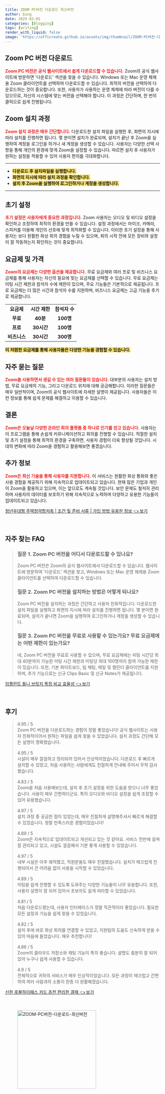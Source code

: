 ```yaml
---
title: ZOOM PC버전 다운로드 최신버전
author: bing
date: 2025-02-01
categories: [Blogging]
tags: [writing]
render_with_liquid: false
image: 'https://afficreate.github.io/assets/img/thumbnail/ZOOM-PC버전-다운로드-최신버전.webp'
---
```



<h2 id='Zoom PC 버전 다운로드'>Zoom PC 버전 다운로드</h2>

<p><b><span style="color: #ee2323;">Zoom PC 버전은 공식 웹사이트에서 쉽게 다운로드할 수 있습니다.</span></b> Zoom의 공식 웹사이트에 방문하면 '다운로드' 섹션을 찾을 수 있습니다. Windows 또는 Mac 운영 체제용 Zoom 클라이언트를 선택하여 다운로드할 수 있습니다. 최적의 버전을 선택하여 다운로드하는 것이 중요합니다. 또한, 사용자가 사용하는 운영 체제에 따라 버전이 다를 수 있으므로, 자신의 시스템에 맞는 버전을 선택해야 합니다. 이 과정은 간단하며, 한 번의 클릭으로 쉽게 진행됩니다.</p>

<h2 id='Zoom 설치 과정'>Zoom 설치 과정</h2>

<p><b><span style="color: #ee2323;">Zoom 설치 과정은 매우 간단합니다.</span></b> 다운로드한 설치 파일을 실행한 후, 화면의 지시에 따라 설치를 진행하면 됩니다. 몇 분이면 설치가 완료되며, 설치가 끝난 후 Zoom을 실행하여 계정을 로그인을 하거나 새 계정을 생성할 수 있습니다. 사용자는 다양한 선택 사항을 통해 개인의 환경에 맞게 Zoom을 설정할 수 있습니다. 따르면 설치 후 사용자가 원하는 설정을 적용할 수 있어 사용자 편의를 극대화합니다.</p>

<hr />

<ul>
    <li><b><span style="background-color: #ffe066;">다운로드 후 설치파일을 실행합니다.</span></b></li>
    <li><b><span style="background-color: #ffe066;">화면의 지시에 따라 설치 과정을 확인합니다.</span></b></li>
    <li><b><span style="background-color: #ffe066;">설치 후 Zoom을 실행하여 로그인하거나 계정을 생성합니다.</span></b></li>
</ul>

<hr />

<h2 id='초기 설정'>초기 설정</h2>

<p><b><span style="color: #ee2323;">초기 설정은 사용자에게 중요한 과정입니다.</span></b> Zoom 사용자는 오디오 및 비디오 설정을 확인하고 조정하여 최적의 환경을 만들 수 있습니다. 설정 과정에서는 마이크, 카메라, 스피커를 이용해 개인의 선호에 맞게 최적화할 수 있습니다. 이러한 초기 설정을 통해 사용자는 보다 원활한 화상 회의 경험을 누릴 수 있으며, 회의 시작 전에 모든 장비와 설정이 잘 작동하는지 확인하는 것이 중요합니다.</p>

<h2 id='요금제 및 가격'>요금제 및 가격</h2>

<p><b><span style="color: #ee2323;">Zoom의 요금제는 다양한 옵션을 제공합니다.</span></b> 무료 요금제와 여러 프로 및 비즈니스 요금제를 통해 사용자는 자신의 필요에 맞는 요금제를 선택할 수 있습니다. 무료 요금제는 미팅 시간 제한과 참석자 수에 제한이 있으며, 주요 기능들은 기본적으로 제공됩니다. 프로 요금제는 더 많은 시간과 참석자 수를 지원하며, 비즈니스 요금제는 고급 기능을 추가로 제공합니다.</p>

<table>
    <tr>
        <td style="text-align: center; height: 17px;"><b>요금제</b></td>
        <td style="text-align: center; height: 17px;"><b>시간 제한</b></td>
        <td style="text-align: center; height: 17px;"><b>참석자 수</b></td>
    </tr>
    <tr>
        <td style="text-align: center; height: 17px;"><b>무료</b></td>
        <td style="text-align: center; height: 17px;"><b>40분</b></td>
        <td style="text-align: center; height: 17px;"><b>100명</b></td>
    </tr>
    <tr>
        <td style="text-align: center; height: 17px;"><b>프로</b></td>
        <td style="text-align: center; height: 17px;"><b>30시간</b></td>
        <td style="text-align: center; height: 17px;"><b>100명</b></td>
    </tr>
    <tr>
        <td style="text-align: center; height: 17px;"><b>비즈니스</b></td>
        <td style="text-align: center; height: 17px;"><b>30시간</b></td>
        <td style="text-align: center; height: 17px;"><b>300명</b></td>
    </tr>
</table>

<p><b><span style="background-color: #ffe066;">이 저렴한 요금제를 통해 사용자들은 다양한 기능을 경험할 수 있습니다.</span></b></p>

<h2 id='자주 묻는 질문'>자주 묻는 질문</h2>

<p><b><span style="color: #ee2323;">Zoom을 사용하면서 생길 수 있는 여러 질문들이 있습니다.</span></b> 대부분의 사용자는 설치 방법, 무료 요금제의 기능, 그리고 다운로드 위치에 대해 궁금해합니다. 이러한 질문들은 매우 일반적이며, Zoom의 공식 웹사이트에 자세한 설명이 제공됩니다. 사용자들은 이런 정보를 통해 쉽게 문제를 해결하고 이용할 수 있습니다.</p>

<h2 id='결론'>결론</h2>

<p><b><span style="color: #ee2323;">Zoom은 오늘날 다양한 온라인 회의 플랫폼 중 하나로 인기를 얻고 있습니다.</span></b> 사용자는 이 프로그램을 통해 손쉽게 커뮤니케이션하고 회의를 진행할 수 있습니다. 적절한 설치 및 초기 설정을 통해 최적의 환경을 구축하면, 사용자 경험이 더욱 향상될 것입니다. 시대의 변화에 따라 Zoom을 경험하고 활용해보면 좋겠습니다.</p>

<h2 id='추가 정보'>추가 정보</h2>

<p><b><span style="color: #ee2323;">Zoom은 최신 기술을 통해 사용자를 지원합니다.</span></b> 이 서비스는 원활한 화상 통화와 좋은 사용 경험을 제공하기 위해 지속적으로 업데이트되고 있습니다. 현재 많은 기업과 개인이 Zoom을 활용하고 있으며, 이는 앞으로도 계속될 것입니다. 보안 문제도 철저히 관리하며 사용자의 데이터를 보호하기 위해 지속적으로 노력하며 다양하고 유용한 기능들이 업데이트되고 있습니다.</p>


<p><a class="click-button" title="청년우대형 주택청약합저축 | 조건 및 준비 서류 | 가입 방법 유용한 정보" href="https://afficreate.github.io/posts/%EC%B2%AD%EB%85%84%EC%9A%B0%EB%8C%80%ED%98%95-%EC%A3%BC%ED%83%9D%EC%B2%AD%EC%95%BD%ED%95%A9%EC%A0%80%EC%B6%95-%EC%A1%B0%EA%B1%B4-%EB%B0%8F-%EC%A4%80%EB%B9%84-%EC%84%9C%EB%A5%98-%EA%B0%80%EC%9E%85-%EB%B0%A9%EB%B2%95-%EC%9C%A0%EC%9A%A9%ED%95%9C-%EC%A0%95%EB%B3%B4/" rel="dofollow">청년우대형 주택청약합저축 | 조건 및 준비 서류 | 가입 방법 유용한 정보 👈 보기</a></p><br>
<h2 id='자주_찾는_FAQ'>자주 찾는 FAQ</h2>
<div itemscope="" itemtype="https://schema.org/FAQPage"> 
<blockquote> 
<div itemscope="" itemprop="mainEntity" itemtype="https://schema.org/Question"> 
<h3 itemprop="name">질문 1. Zoom PC 버전을 어디서 다운로드할 수 있나요?</h3> 
<div itemscope="" itemprop="acceptedAnswer" itemtype="https://schema.org/Answer"> 
<span itemprop="text"> 
<p>Zoom PC 버전은 Zoom의 공식 웹사이트에서 다운로드할 수 있습니다. 웹사이트에 방문하여 '다운로드' 섹션을 찾고, Windows 또는 Mac 운영 체제용 Zoom 클라이언트를 선택하여 다운로드할 수 있습니다.</p> 
</span> 
</div> 
</div> 

<div itemscope="" itemprop="mainEntity" itemtype="https://schema.org/Question"> 
<h3 itemprop="name">질문 2. Zoom PC 버전을 설치하는 방법은 어떻게 되나요?</h3> 
<div itemscope="" itemprop="acceptedAnswer" itemtype="https://schema.org/Answer"> 
<span itemprop="text"> 
<p>Zoom PC 버전을 설치하는 과정은 간단하고 사용자 친화적입니다. 다운로드한 설치 파일을 실행하고 화면의 지시에 따라 설치를 진행하면 됩니다. 몇 분이면 완료되며, 설치가 끝나면 Zoom을 실행하여 로그인하거나 계정을 생성할 수 있습니다.</p> 
</span> 
</div> 
</div> 

<div itemscope="" itemprop="mainEntity" itemtype="https://schema.org/Question"> 
<h3 itemprop="name">질문 3. Zoom PC 버전을 무료로 사용할 수 있는가요? 무료 요금제에는 어떤 제한이 있는가요?</h3> 
<div itemscope="" itemprop="acceptedAnswer" itemtype="https://schema.org/Answer"> 
<span itemprop="text"> 
<p>네, Zoom PC 버전을 무료로 사용할 수 있으며, 무료 요금제에는 미팅 시간당 최대 40분까지 가능한 미팅 시간 제한과 미팅당 최대 100명까지 참여 가능한 제한이 있습니다. 또한, 기본 화이트보드, 팀 채팅, 메일 및 캘린더 클라이언트를 지원하며, 추가 기능으로는 신규 Clips Basic 및 신규 Notes가 제공됩니다.</p> 
</span> 
</div> 
</div> 
</blockquote> 
</div>
<p><a class="click-button" title="임플란트 틀니 브릿지 특징 비교 효율성" href="https://afficreate.github.io/posts/%EC%9E%84%ED%94%8C%EB%9E%80%ED%8A%B8-%ED%8B%80%EB%8B%88-%EB%B8%8C%EB%A6%BF%EC%A7%80-%ED%8A%B9%EC%A7%95-%EB%B9%84%EA%B5%90-%ED%9A%A8%EC%9C%A8%EC%84%B1/" rel="dofollow">임플란트 틀니 브릿지 특징 비교 효율성 👈 보기</a></p><br>
<h2 id='후기'>후기</h2>
<div itemscope itemtype="https://schema.org/Product">
  <blockquote>
  <div itemprop="review" itemscope itemtype="https://schema.org/Review">
      <div itemprop="reviewRating" itemscope itemtype="https://schema.org/Rating"> <span itemprop="ratingValue">4.95</span> / <span itemprop="bestRating">5</span> </div>
      <span itemprop="reviewBody">Zoom PC 버전을 다운로드하는 경험이 정말 좋았습니다! 공식 웹사이트는 사용자 친화적이어서 원하는 파일을 쉽게 찾을 수 있었습니다. 설치 과정도 간단해 모든 설명이 명확했습니다.</span>
  </div>
  <br>
  <div itemprop="review" itemscope itemtype="https://schema.org/Review">
      <div itemprop="reviewRating" itemscope itemtype="https://schema.org/Rating"> <span itemprop="ratingValue">4.95</span> / <span itemprop="bestRating">5</span> </div>
      <span itemprop="reviewBody">시설이 매우 깔끔하고 정리되어 있어서 인상적이었습니다. 다운로드 후 빠르게 설치할 수 있었고, 처음 사용하는 사람에게도 친절하게 안내해 주어서 무척 감사했습니다.</span>
  </div>
  <br>
  <div itemprop="review" itemscope itemtype="https://schema.org/Review">
      <div itemprop="reviewRating" itemscope itemtype="https://schema.org/Rating"> <span itemprop="ratingValue">4.83</span> / <span itemprop="bestRating">5</span> </div>
      <span itemprop="reviewBody">Zoom을 처음 사용해보는데, 설치 후 초기 설정을 위한 도움을 받으니 너무 좋았습니다. 사용이 매우 간편하더군요. 특히 오디오와 비디오 설정을 쉽게 조정할 수 있어 유용했습니다.</span>
  </div>
  <br>
  <div itemprop="review" itemscope itemtype="https://schema.org/Review">
      <div itemprop="reviewRating" itemscope itemtype="https://schema.org/Rating"> <span itemprop="ratingValue">4.97</span> / <span itemprop="bestRating">5</span> </div>
      <span itemprop="reviewBody">설치 과정 중 궁금한 점이 있었는데, 매우 친절하게 설명해주셔서 빠르게 해결할 수 있었습니다. 정말 만족스러운 경험이었습니다!</span>
  </div>
  <br>
  <div itemprop="review" itemscope itemtype="https://schema.org/Review">
      <div itemprop="reviewRating" itemscope itemtype="https://schema.org/Rating"> <span itemprop="ratingValue">4.89</span> / <span itemprop="bestRating">5</span> </div>
      <span itemprop="reviewBody">Zoom은 지속적으로 업데이트되고 개선되고 있는 것 같아요. 서비스 전반에 걸쳐 잘 관리되고 있고, 시설도 깔끔해서 기분 좋게 사용할 수 있었습니다.</span>
  </div>
  <br>
  <div itemprop="review" itemscope itemtype="https://schema.org/Review">
      <div itemprop="reviewRating" itemscope itemtype="https://schema.org/Rating"> <span itemprop="ratingValue">4.97</span> / <span itemprop="bestRating">5</span> </div>
      <span itemprop="reviewBody">내부 시설은 아주 쾌적했고, 직원분들도 매우 친절했습니다. 설치가 매끄럽게 진행되어서 큰 어려움 없이 사용을 시작할 수 있었습니다.</span>
  </div>
  <br>
  <div itemprop="review" itemscope itemtype="https://schema.org/Review">
      <div itemprop="reviewRating" itemscope itemtype="https://schema.org/Rating"> <span itemprop="ratingValue">4.89</span> / <span itemprop="bestRating">5</span> </div>
      <span itemprop="reviewBody">미팅을 쉽게 진행할 수 있도록 도와주는 다양한 기능들이 너무 유용합니다. 또한, 사용자 설명이 잘 되어 있어서 초보자도 쉽게 따라할 수 있었습니다.</span>
  </div>
  <br>
  <div itemprop="review" itemscope itemtype="https://schema.org/Review">
      <div itemprop="reviewRating" itemscope itemtype="https://schema.org/Rating"> <span itemprop="ratingValue">4.81</span> / <span itemprop="bestRating">5</span> </div>
      <span itemprop="reviewBody">처음 다운로드했는데, 사용자 인터페이스가 정말 직관적이라 좋았습니다. 필요한 모든 설정과 기능을 쉽게 찾을 수 있었습니다.</span>
  </div>
  <br>
  <div itemprop="review" itemscope itemtype="https://schema.org/Review">
      <div itemprop="reviewRating" itemscope itemtype="https://schema.org/Rating"> <span itemprop="ratingValue">4.82</span> / <span itemprop="bestRating">5</span> </div>
      <span itemprop="reviewBody">설치 후에 바로 화상 회의를 연결할 수 있었고, 지원팀의 도움도 신속하게 받을 수 있어 마음에 들었습니다. 매우 추천합니다!</span>
  </div>
  <br>
  <div itemprop="review" itemscope itemtype="https://schema.org/Review">
      <div itemprop="reviewRating" itemscope itemtype="https://schema.org/Rating"> <span itemprop="ratingValue">4.86</span> / <span itemprop="bestRating">5</span> </div>
      <span itemprop="reviewBody">Zoom의 클라우드 저장소와 채팅 기능이 특히 좋습니다. 설명도 충분히 잘 되어 있어 누구나 쉽게 사용할 수 있습니다.</span>
  </div>
  <br>
  <div itemprop="review" itemscope itemtype="https://schema.org/Review">
      <div itemprop="reviewRating" itemscope itemtype="https://schema.org/Rating"> <span itemprop="ratingValue">4.9</span> / <span itemprop="bestRating">5</span> </div>
      <span itemprop="reviewBody">전체적으로 귀하의 서비스가 매우 인상적이었습니다. 모든 과정이 매끄럽고 간편하여 여러 사람과의 소통이 한층 더 원활해졌습니다.</span>
  </div>
  </blockquote>
</div>
<p><a class="click-button" title="신한 후불하이패스 카드 추천 편리한 결제" href="https://afficreate.github.io/posts/%EC%8B%A0%ED%95%9C-%ED%9B%84%EB%B6%88%ED%95%98%EC%9D%B4%ED%8C%A8%EC%8A%A4-%EC%B9%B4%EB%93%9C-%EC%B6%94%EC%B2%9C-%ED%8E%B8%EB%A6%AC%ED%95%9C-%EA%B2%B0%EC%A0%9C/" rel="dofollow">신한 후불하이패스 카드 추천 편리한 결제 👈 보기</a></p><br>
<figure class="image"><img src="https://afficreate.github.io/assets/img/thumbnail/ZOOM-PC버전-다운로드-최신버전.webp" alt="ZOOM-PC버전-다운로드-최신버전" width="256" height="256"></figure>